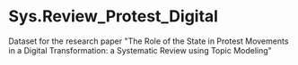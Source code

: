 # Sys.Review_Protest_Digital
Dataset for the research paper "The Role of the State in Protest Movements in a Digital Transformation: a Systematic Review using Topic Modeling"

